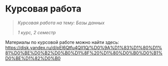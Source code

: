 # Курсовая работа

> _Курсовая работа на тему: Базы данных_
> 
> _1 курс, 2 семестр_

Материалы по курсовой работе можно найти здесь:
https://disk.yandex.ru/d/pEl6Qtfu4QlI1Q/%D0%9A%D1%83%D1%80%D1%81%D0%BE%D0%B2%D0%B0%D1%8F%20%D1%80%D0%B0%D0%B1%D0%BE%D1%82%D0%B0
